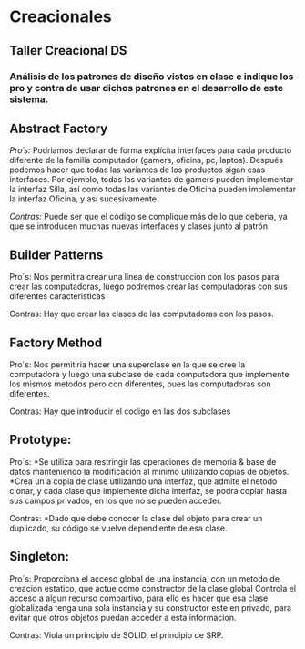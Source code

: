 # Creacionales
## Taller Creacional DS
### Análisis de los patrones de diseño vistos en clase e indique los pro y contra de usar dichos patrones en el desarrollo de este sistema.

## Abstract Factory
*Pro´s:*
Podriamos declarar de forma explícita interfaces para cada producto diferente de la familia computador (gamers, oficina, pc, laptos). Después podemos hacer que todas las variantes de los productos sigan esas interfaces. Por ejemplo, todas las variantes de gamers pueden implementar la interfaz Silla, así como todas las variantes de Oficina pueden implementar la interfaz Oficina, y así sucesivamente.

*Contras:*
Puede ser que el código se complique más de lo que debería, ya que se introducen muchas nuevas interfaces y clases junto al patrón

## Builder Patterns
Pro´s:
Nos permitira crear una linea de construccion con los pasos para crear las computadoras, luego podremos crear las computadoras con sus diferentes caracteristicas

Contras:
Hay que crear las clases de las computadoras con los pasos.


## Factory Method
Pro´s:
Nos permitiria hacer una superclase en la que se cree la computadora y luego una subclase de cada computadora que implemente los mismos metodos pero con diferentes, pues las computadoras son diferentes.

Contras:
Hay que introducir el codigo en las dos subclases

## Prototype:
Pro´s:
*Se utiliza para restringir las operaciones de memoria & base de datos manteniendo la modificación al mínimo utilizando copias de objetos.
*Crea un a copia de clase utilizando una interfaz, que admite el netodo clonar, y cada clase que implemente dicha interfaz, se podra copiar hasta sus campos privados, en los que no se pueden acceder.

Contras:
*Dado que debe conocer la clase del objeto para crear un duplicado, su código se vuelve dependiente de esa clase.


## Singleton:
Pro´s:
Proporciona el acceso global de una instancia, con un metodo de creacion estatico, que actue como constructor de la clase global
Controla el acceso a algun recurso compartivo, para ello es hacer que esa clase globalizada tenga una sola instancia y su constructor este en privado, para evitar que otros objetos puedan acceder a esta informacion.

Contras:
Viola un principio de SOLID, el principio de SRP.

